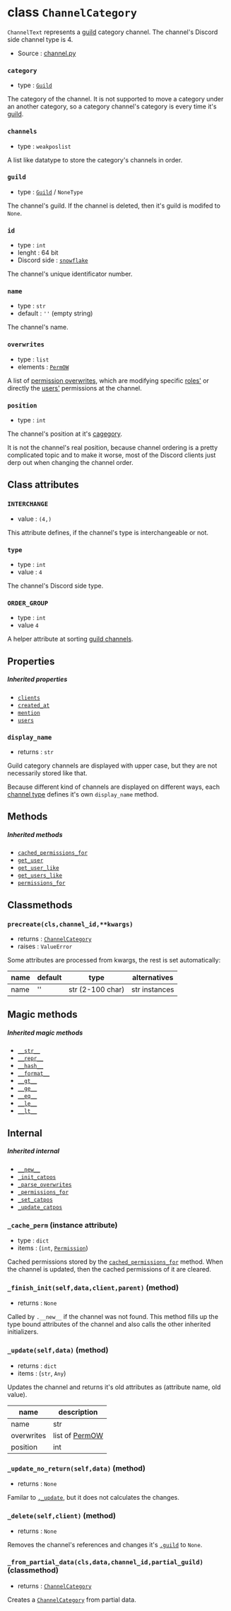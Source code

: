 # class `ChannelCategory`

`ChannelText` represents a [guild](Guild.md) category channel. The
channel's Discord side channel type is 4.

- Source : [channel.py](https://github.com/HuyaneMatsu/hata/blob/master/hata/discord/channel.py)

### `category`

- type : [`Guild`](Guild.md)

The category of the channel. It is not supported to move a category
under an another category, so a category channel's category is every
time it's [guild](Guild.md).

### `channels`

- type : `weakposlist`

A list like datatype to store the category's channels in order. 

### `guild`

- type : [`Guild`](Guild.md) / `NoneType`

The channel's guild. If the channel is deleted, then it's guild is modifed
to `None`.

### `id`

- type : `int`
- lenght : 64 bit
- Discord side : [`snowflake`](https://github.com/discordapp/discord-api-docs/blob/master/docs/Reference.md#snowflakes)
    
The channel's unique identificator number.

### `name`

- type : `str`
- default : `''` (empty string)

The channel's name.

### `overwrites`

- type : `list`
- elements : [`PermOW`](PermOW.md)

A list of [permission overwrites](PermOW.md), which are modifying specific
[roles'](Role.md) or directly the [users'](User.md) permissions at the channel.

### `position`

- type : `int`

The channel's position at it's [cagegory](#category).
 
It is not the channel's real position, because channel ordering is a pretty
complicated topic and to make it worse, most of the Discord clients just
derp out when changing the channel order.

## Class attributes

### `INTERCHANGE`

- value : `(4,)`

This attribute defines, if the channel's type is interchangeable or not.

### `type`

- type : `int`
- value : `4`

The channel's Discord side type.

### `ORDER_GROUP`

- type : `int`
- value `4`

A helper attribute at sorting
[guild channels](ChannelGuildBase.md).

## Properties

##### Inherited properties

- [`clients`](ChannelGuildBase.md#clients)
- [`created_at`](ChannelBase.md#created_at)
- [`mention`](ChannelBase.md#mention)
- [`users`](ChannelGuildBase.md#users)

### `display_name`

- returns : `str`

Guild category channels are displayed with upper case, but they are not
necessarily stored like that.

Because different kind of channels are displayed on different ways, each
[channel type](CHANNEL_TYPES.md) defines it's own `display_name` method.

## Methods

##### Inherited methods

- [`cached_permissions_for`](ChannelGuildBase.md#cached_permissions_forselfuser)
- [`get_user`](ChannelGuildBase.md#get_userselfnamedefaultnone)
- [`get_user_like`](ChannelGuildBase.md#get_user_likeselfnamedefaultnone)
- [`get_users_like`](ChannelGuildBase.md#get_users_likeselfname)
- [`permissions_for`](ChannelGuildBase.md#permissions_forselfuser)

## Classmethods

### `precreate(cls,channel_id,**kwargs)`

- returns : [`ChannelCategory`](ChannelCategory.md)
- raises : `ValueError`

Some attributes are processed from kwargs, the rest is set automatically:

| name      | default   | type              | alternatives              |
|-----------|-----------|-------------------|---------------------------|
| name      | ''        | str (2-100 char)  | str instances             |

## Magic methods

##### Inherited magic methods

- [`__str__`](ChannelGuildBase.md#__str__self)
- [`__repr__`](ChannelBase.md#__repr__self)
- [`__hash__`](ChannelBase.md#__hash__self)
- [`__format__`](ChannelBase.md#__format__selfcode)
- [`__gt__`](ChannelGuildBase.md#__gt__-__ge__-__eq__-__ne__-__le__-__lt__)
- [`__ge__`](ChannelGuildBase.md#__gt__-__ge__-__eq__-__ne__-__le__-__lt__)
- [`__eq__`](ChannelGuildBase.md#__gt__-__ge__-__eq__-__ne__-__le__-__lt__)
- [`__le__`](ChannelGuildBase.md#__gt__-__ge__-__eq__-__ne__-__le__-__lt__)
- [`__lt__`](ChannelGuildBase.md#__gt__-__ge__-__eq__-__ne__-__le__-__lt__)

## Internal

##### Inherited internal

- [`__new__`](ChannelBase.md#__new__clsdataclientnoneguildnone-magic-method)
- [`_init_catpos`](ChannelGuildBase.md#_init_catposselfdataguild-method)
- [`_parse_overwrites`](ChannelGuildBase.md#_parse_overwritesselfdata-method)
- [`_permissions_for`](ChannelGuildBase.md#_permissions_forselfuser-method)
- [`_set_catpos`](ChannelGuildBase.md#_set_catposselfdata-method)
- [`_update_catpos`](ChannelGuildBase.md#_update_catposselfdataold-method)

### `_cache_perm` (instance attribute)

- type : `dict`
- items : (`int`, [`Permission`](Permission.md))

Cached permissions stored by the
[`cached_permissions_for`](ChannelGuildBase.md#cached_permissions_forselfuser)
method. When the channel is updated, then the cached permissions of it are
cleared.

### `_finish_init(self,data,client,parent)` (method)

- returns : `None`

Called by `.__new__` if the channel was not found. This method fills up 
the type bound attributes of the channel and also calls the other inherited
initializers.

### `_update(self,data)` (method)

- returns : `dict`
- items : (`str`, `Any`)

Updates the channel and returns it's old attributes as (attribute name,
old value).

| name          | description                   |
|---------------|-------------------------------|
| name          | str                           |
| overwrites    | list of [PermOW](PermOW.md)   |
| position      | int                           |

### `_update_no_return(self,data)` (method)

- returns : `None`

Familar to [`._update`](#_updateselfdata-method), but it does not calculates
the changes.

### `_delete(self,client)` (method)

- returns : `None`

Removes the channel's references and changes it's [`.guild`](#guild) to `None`.

### `_from_partial_data(cls,data,channel_id,partial_guild)` (classmethod)

- returns : [`ChannelCategory`](ChannelCategory.md)

Creates a [`ChannelCategory`](ChannelCategory.md) from partial data.
